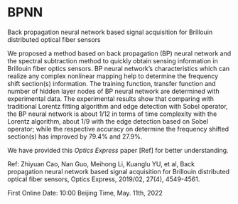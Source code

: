 # BPNN
Back propagation neural network based signal acquisition for Brillouin distributed optical fiber sensors

We proposed a method based on back propagation (BP) neural network and the spectral subtraction method to quickly obtain sensing information in Brillouin fiber optics sensors. BP neural network’s characteristics which can realize any complex nonlinear mapping help to determine the frequency shift section(s) information. The training function, transfer function and number of hidden layer nodes of BP neural network are determined with experimental data. The experimental results show that comparing with traditional Lorentz fitting algorithm and edge detection with Sobel operator, the BP neural network is about 1/12 in terms of time complexity with the Lorentz algorithm, about 1/9 with the edge detection based on Sobel operator; while the respective accuracy on determine the frequency shifted section(s) has improved by 79.4% and 27.9%.

We have provided this _Optics Express_ paper [Ref] for better understanding. 

Ref: Zhiyuan Cao, Nan Guo, Meihong Li, Kuanglu YU, et al, Back propagation neural network based signal acquisition for Brillouin distributed optical fiber sensors, Optics Express, 2019/02, 27(4), 4549-4561.

First Online Date: 10:00 Beijing Time, May. 11th, 2022
